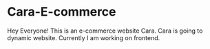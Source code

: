 # Cara-E-commerce

Hey Everyone! This is an e-commerce website Cara. Cara is going to dynamic website. Currently I am working on frontend. 
